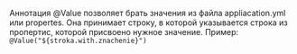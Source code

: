 Аннотация @Value позволяет брать значения из файла appliacation.yml или propertes. 
Она принимает строку, в которой указывается строка из пропертис, которой присвоено нужное значение. 
Пример: 
`@Value("${stroka.with.znachenie}")`
